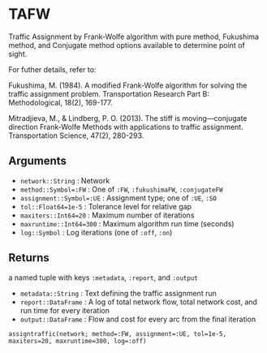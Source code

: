 # TAFW
Traffic Assignment by Frank-Wolfe algorithm with pure method, Fukushima method, and Conjugate method options available to determine point of sight.

For futher details, refer to:

Fukushima, M. (1984). A modified Frank-Wolfe algorithm for solving the traffic assignment problem. Transportation Research Part B: Methodological, 18(2), 169-177.

Mitradjieva, M., & Lindberg, P. O. (2013). The stiff is moving—conjugate direction Frank-Wolfe Methods with applications to traffic assignment. Transportation Science, 47(2), 280-293.

## Arguments
- `network::String`         : Network
- `method::Symbol=:FW`      : One of `:FW`, `:fukushimaFW`, `:conjugateFW`
- `assignment::Symbol=:UE`  : Assignment type; one of `:UE`, `:SO`
- `tol::Float64=1e-5`       : Tolerance level for relative gap
- `maxiters::Int64=20`      : Maximum number of iterations
- `maxruntime::Int64=300`   : Maximum algorithm run time (seconds)
- `log::Symbol`             : Log iterations (one of `:off`, `:on`)

## Returns
a named tuple with keys `:metadata`, `:report`, and `:output`
- `metadata::String`  : Text defining the traffic assignment run 
- `report::DataFrame` : A log of total network flow, total network cost, and run time for every iteration
- `output::DataFrame` : Flow and cost for every arc from the final iteration

`assigntraffic(network; method=:FW, assignment=:UE, tol=1e-5, maxiters=20, maxruntime=300, log=:off)`

